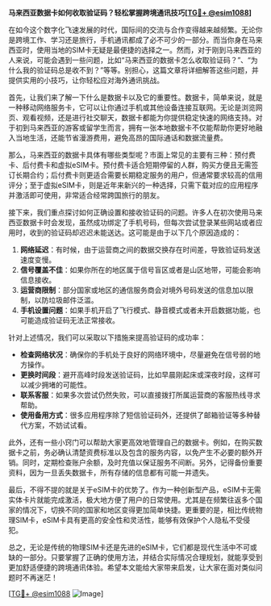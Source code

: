 **马来西亚数据卡如何收取验证码？轻松掌握跨境通讯技巧[[TG💪+ @esim1088](https://t.me/s/esim1088)]**

在如今这个数字化飞速发展的时代，国际间的交流与合作变得越来越频繁。无论你是跨境工作、学习还是旅行，手机通讯都成了必不可少的一部分。而当你身在马来西亚时，使用当地的SIM卡无疑是最便捷的选择之一。然而，对于刚到马来西亚的人来说，可能会遇到一些问题，比如“马来西亚的数据卡怎么收取验证码？”、“为什么我的验证码总是收不到？”等等。别担心，这篇文章将详细解答这些问题，并提供实用的小技巧，让你轻松应对海外通讯挑战。

首先，让我们来了解一下什么是数据卡以及它的重要性。数据卡，简单来说，就是一种移动网络服务卡，它可以让你通过手机或其他设备连接互联网。无论是浏览网页、观看视频，还是进行社交聊天，数据卡都能为你提供稳定快速的网络支持。对于初到马来西亚的游客或留学生而言，拥有一张本地数据卡不仅能帮助你更好地融入当地生活，还能节省漫游费用，避免高昂的国际通话和数据流量费。

那么，马来西亚的数据卡具体有哪些类型呢？市面上常见的主要有三种：预付费卡、后付费卡和虚拟eSIM卡。预付费卡适合短期停留的人群，购买方便且无需签订长期合约；后付费卡则更适合需要长期稳定服务的用户，但通常要求较高的信用评分；至于虚拟eSIM卡，则是近年来新兴的一种选择，只需下载对应的应用程序并激活即可使用，非常适合经常跨国旅行的朋友。

接下来，我们重点探讨如何正确设置和接收验证码的问题。许多人在初次使用马来西亚数据卡时会发现，虽然成功绑定了手机号码，但每次尝试登录某些网站或者应用时，收到的验证码却迟迟未能送达。这可能是由于以下几个原因造成的：

1. **网络延迟**：有时候，由于运营商之间的数据交换存在时间差，导致验证码发送速度变慢。
2. **信号覆盖不佳**：如果你所在的地区属于信号盲区或者是山区地带，可能会影响信息接收。
3. **运营商限制**：部分国家或地区的通信服务商会对境外号码发送的信息加以限制，以防垃圾邮件泛滥。
4. **手机设置问题**：如果手机开启了飞行模式、静音模式或者未开启数据功能，也可能造成验证码无法正常接收。

针对上述情况，我们可以采取以下措施来提高验证码的成功率：

- **检查网络状况**：确保你的手机处于良好的网络环境中，尽量避免在信号弱的地方操作。
- **更换时间段**：避开高峰时段发送验证码，比如早晨刚起床或深夜时段，这样可以减少拥堵的可能性。
- **联系客服**：如果多次尝试仍然失败，可以直接拨打所属运营商的客服热线寻求帮助。
- **使用备用方式**：很多应用程序除了短信验证码外，还提供了邮箱验证等多种替代方案，不妨试试看。

此外，还有一些小窍门可以帮助大家更高效地管理自己的数据卡。例如，在购买数据卡之前，务必确认清楚资费标准以及包含的服务内容，以免产生不必要的额外开销。同时，定期检查账户余额，及时充值以保证服务不间断。另外，记得备份重要资料，因为一旦丢失数据卡，所有存储的信息都有可能一并遗失。

最后，不得不提的就是关于eSIM卡的优势了。作为一种创新型产品，eSIM卡无需实体卡片就能完成激活，极大地方便了用户的日常使用。尤其是在频繁往返多个国家的情况下，切换不同的国家和地区变得更加简单快捷。更重要的是，相比传统物理SIM卡，eSIM卡具有更高的安全性和灵活性，能够有效保护个人隐私不受侵犯。

总之，无论是传统的物理SIM卡还是先进的eSIM卡，它们都是现代生活中不可或缺的一部分。只要掌握了正确的使用方法，并结合实际情况合理规划，就能享受到更加舒适便捷的跨境通讯体验。希望本文能给大家带来启发，让大家在面对类似问题时不再迷茫！

[[TG💪+ @esim1088](https://t.me/s/esim1088) ![Image](https://i.postimg.cc/4NQfJmqS/Snipaste-2025-05-13-00-14-12.png)]
